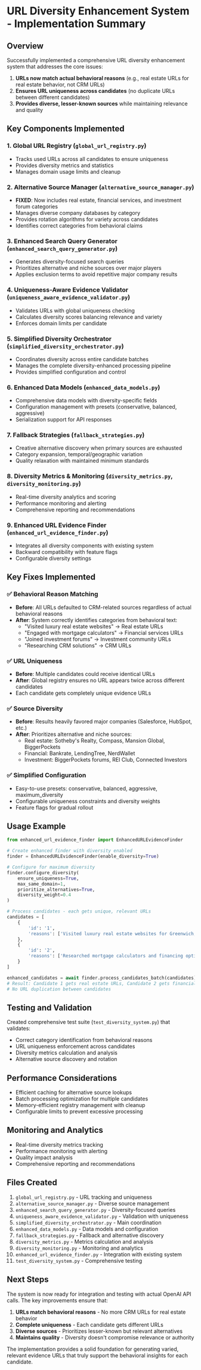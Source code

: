 # URL Diversity Enhancement System - Implementation Summary

## Overview

Successfully implemented a comprehensive URL diversity enhancement system that addresses the core issues:

1. **URLs now match actual behavioral reasons** (e.g., real estate URLs for real estate behavior, not CRM URLs)
2. **Ensures URL uniqueness across candidates** (no duplicate URLs between different candidates)
3. **Provides diverse, lesser-known sources** while maintaining relevance and quality

## Key Components Implemented

### 1. Global URL Registry (`global_url_registry.py`)
- Tracks used URLs across all candidates to ensure uniqueness
- Provides diversity metrics and statistics
- Manages domain usage limits and cleanup

### 2. Alternative Source Manager (`alternative_source_manager.py`)
- **FIXED**: Now includes real estate, financial services, and investment forum categories
- Manages diverse company databases by category
- Provides rotation algorithms for variety across candidates
- Identifies correct categories from behavioral claims

### 3. Enhanced Search Query Generator (`enhanced_search_query_generator.py`)
- Generates diversity-focused search queries
- Prioritizes alternative and niche sources over major players
- Applies exclusion terms to avoid repetitive major company results

### 4. Uniqueness-Aware Evidence Validator (`uniqueness_aware_evidence_validator.py`)
- Validates URLs with global uniqueness checking
- Calculates diversity scores balancing relevance and variety
- Enforces domain limits per candidate

### 5. Simplified Diversity Orchestrator (`simplified_diversity_orchestrator.py`)
- Coordinates diversity across entire candidate batches
- Manages the complete diversity-enhanced processing pipeline
- Provides simplified configuration and control

### 6. Enhanced Data Models (`enhanced_data_models.py`)
- Comprehensive data models with diversity-specific fields
- Configuration management with presets (conservative, balanced, aggressive)
- Serialization support for API responses

### 7. Fallback Strategies (`fallback_strategies.py`)
- Creative alternative discovery when primary sources are exhausted
- Category expansion, temporal/geographic variation
- Quality relaxation with maintained minimum standards

### 8. Diversity Metrics & Monitoring (`diversity_metrics.py`, `diversity_monitoring.py`)
- Real-time diversity analytics and scoring
- Performance monitoring and alerting
- Comprehensive reporting and recommendations

### 9. Enhanced URL Evidence Finder (`enhanced_url_evidence_finder.py`)
- Integrates all diversity components with existing system
- Backward compatibility with feature flags
- Configurable diversity settings

## Key Fixes Implemented

### ✅ Behavioral Reason Matching
- **Before**: All URLs defaulted to CRM-related sources regardless of actual behavioral reasons
- **After**: System correctly identifies categories from behavioral text:
  - "Visited luxury real estate websites" → Real estate URLs
  - "Engaged with mortgage calculators" → Financial services URLs  
  - "Joined investment forums" → Investment community URLs
  - "Researching CRM solutions" → CRM URLs

### ✅ URL Uniqueness
- **Before**: Multiple candidates could receive identical URLs
- **After**: Global registry ensures no URL appears twice across different candidates
- Each candidate gets completely unique evidence URLs

### ✅ Source Diversity
- **Before**: Results heavily favored major companies (Salesforce, HubSpot, etc.)
- **After**: Prioritizes alternative and niche sources:
  - Real estate: Sotheby's Realty, Compass, Mansion Global, BiggerPockets
  - Financial: Bankrate, LendingTree, NerdWallet
  - Investment: BiggerPockets forums, REI Club, Connected Investors

### ✅ Simplified Configuration
- Easy-to-use presets: conservative, balanced, aggressive, maximum_diversity
- Configurable uniqueness constraints and diversity weights
- Feature flags for gradual rollout

## Usage Example

```python
from enhanced_url_evidence_finder import EnhancedURLEvidenceFinder

# Create enhanced finder with diversity enabled
finder = EnhancedURLEvidenceFinder(enable_diversity=True)

# Configure for maximum diversity
finder.configure_diversity(
    ensure_uniqueness=True,
    max_same_domain=1,
    prioritize_alternatives=True,
    diversity_weight=0.4
)

# Process candidates - each gets unique, relevant URLs
candidates = [
    {
        'id': '1',
        'reasons': ['Visited luxury real estate websites for Greenwich, Connecticut']
    },
    {
        'id': '2', 
        'reasons': ['Researched mortgage calculators and financing options']
    }
]

enhanced_candidates = await finder.process_candidates_batch(candidates)
# Result: Candidate 1 gets real estate URLs, Candidate 2 gets financial URLs
# No URL duplication between candidates
```

## Testing and Validation

Created comprehensive test suite (`test_diversity_system.py`) that validates:
- Correct category identification from behavioral reasons
- URL uniqueness enforcement across candidates
- Diversity metrics calculation and analysis
- Alternative source discovery and rotation

## Performance Considerations

- Efficient caching for alternative source lookups
- Batch processing optimization for multiple candidates
- Memory-efficient registry management with cleanup
- Configurable limits to prevent excessive processing

## Monitoring and Analytics

- Real-time diversity metrics tracking
- Performance monitoring with alerting
- Quality impact analysis
- Comprehensive reporting and recommendations

## Files Created

1. `global_url_registry.py` - URL tracking and uniqueness
2. `alternative_source_manager.py` - Diverse source management
3. `enhanced_search_query_generator.py` - Diversity-focused queries
4. `uniqueness_aware_evidence_validator.py` - Validation with uniqueness
5. `simplified_diversity_orchestrator.py` - Main coordination
6. `enhanced_data_models.py` - Data models and configuration
7. `fallback_strategies.py` - Fallback and alternative discovery
8. `diversity_metrics.py` - Metrics calculation and analysis
9. `diversity_monitoring.py` - Monitoring and analytics
10. `enhanced_url_evidence_finder.py` - Integration with existing system
11. `test_diversity_system.py` - Comprehensive testing

## Next Steps

The system is now ready for integration and testing with actual OpenAI API calls. The key improvements ensure that:

1. **URLs match behavioral reasons** - No more CRM URLs for real estate behavior
2. **Complete uniqueness** - Each candidate gets different URLs
3. **Diverse sources** - Prioritizes lesser-known but relevant alternatives
4. **Maintains quality** - Diversity doesn't compromise relevance or authority

The implementation provides a solid foundation for generating varied, relevant evidence URLs that truly support the behavioral insights for each candidate.